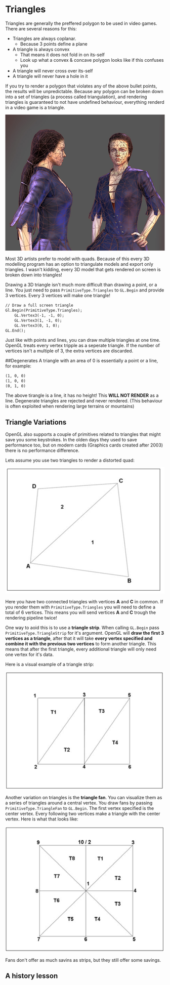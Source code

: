 # Triangles
Triangles are generally the preffered polygon to be used in video games. There are several reasons for this:

* Triangles are always coplanar.
  * Because 3 points define a plane
* A triangle is always convex
  * That means it does not fold in on its-self 
  * Look up what a convex & concave polygon looks like if this confuses you
* A triangle will never cross over its-self
* A triangle will never have a hole in it

If you try to render a polygon that violates any of the above bullet points, the results will be unpredictable. Because any polygon can be broken down into a set of triangles (a process called triangulation), and rendering triangles is guaranteed to not have undefined behaviour, everything renderd in a video game is a triangle.

![TRIANGULATED](triangles.jpg)

Most 3D artists prefer to model with quads. Because of this every 3D modelling program has an option to triangulate models and export only triangles. I wasn't kidding, every 3D model that gets rendered on screen is broken down into triangles!

Drawing a 3D triangle isn't much more difficult than drawing a point, or a line. You just need to pass ```PrimitiveType.Triangles``` to ```GL.Begin``` and provide 3 vertices. Every 3 vertices will make one triangle!

```
// Draw a full screen triangle
Gl.Begin(PrimitiveType.Triangles);
    GL.Vertex3(-1, -1, 0);
    GL.Vertex3(1, -1, 0);
    GL.Vertex3(0, 1, 0);
GL.End();
```

Just like with points and lines, you can draw multiple triangles at one time. OpenGL treats every vertex tripple as a seperate triangle. If the number of vertices isn't a multiple of 3, the extra vertices are discarded.

##Degenerates
A triangle with an area of 0 is essentially a point or a line, for example:

```
(1, 0, 0)
(1, 0, 0)
(0, 1, 0)
```

The above tirangle is a line, it has no height! This __WILL NOT RENDER__ as a line. Degenerate triangles are rejected and never rendered. (This behaviour is often exploited when rendering large terrains or mountains)

## Triangle Variations
OpenGL also supports a couple of primitives related to triangles that might save you some keystrokes. In the olden days they used to save performance too, but on modern cards (Graphics cards created after 2003) there is no performance difference.

Lets assume you use two triangles to render a distorted quad:

![TRIANGULATED](tri-quad.png)

Here you have two connected triangles with vertices __A__ and __C__ in common. If you render them with ```PrimitiveType.Triangles``` you will need to define a total of 6 vertices. This means you will send vertices __A__ and __C__ trough the rendering pipeline twice! 

One way to aoid this is to use a __triangle strip__. When calling ```GL.Begin``` pass ```PrimitiveType.TriangleStrip``` for it's argument. OpenGL will __draw the first 3 vertices as a triangle__, after that it will take __every vertex specified and combine it with the previous two vertices__ to form another triangle. This means that after the first triangle, every additional triangle will only need one vertex for it's data.

Here is a visual example of a triangle strip:

![STRIP](strip.png)

Another variation on triangles is the __triangle fan__. You can visualize them as a series of triangles around a central vertex. You draw fans by passing ```PrimitiveType.TriangleFan``` to ```GL.Begin```. The first vertex specified is the center vertex. Every following two vertices make a triangle with the center vertex. Here is what that looks like:

![FAN](fan.png)

Fans don't offer as much savins as strips, but they still offer some savings.

## A history lesson